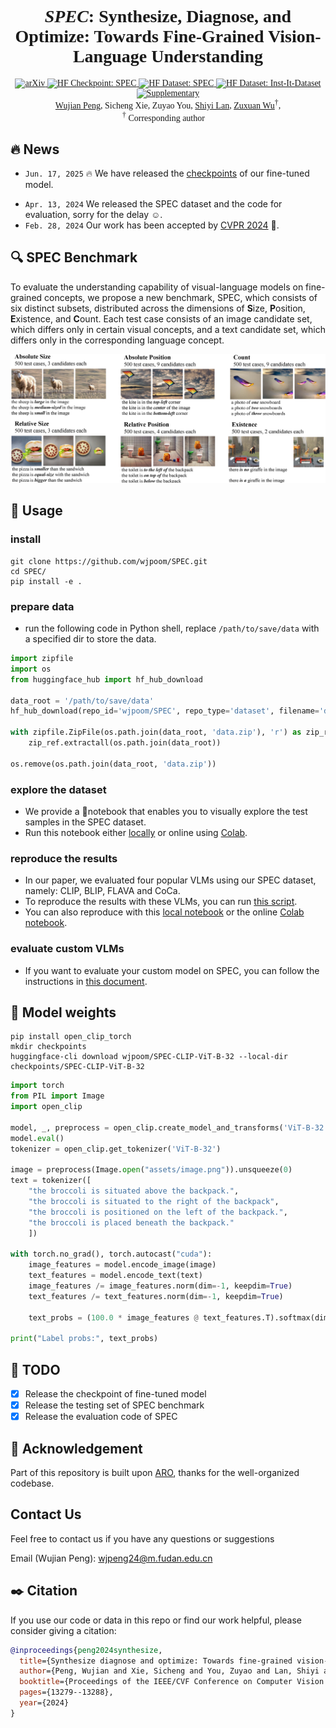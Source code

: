 <div align="center" style="font-family: charter;">
<h1><i>SPEC</i>: Synthesize, Diagnose, and Optimize: Towards Fine-Grained Vision-Language Understanding</h1>
<a href="https://arxiv.org/abs/2312.00081" target="_blank">
    <img alt="arXiv" src="https://img.shields.io/badge/arXiv-SPEC-red?logo=arxiv" height="20" />
</a>
<a href="https://huggingface.co/wjpoom/SPEC-CLIP-ViT-B-32" target="_blank">
    <img alt="HF Checkpoint: SPEC" src="https://img.shields.io/badge/📒_Checkpoint-SPEC-ffc107?color=5e84b6&logoColor=white" height="20" />
</a>
<a href="https://huggingface.co/datasets/wjpoom/SPEC" target="_blank">
    <img alt="HF Dataset: SPEC" src="https://img.shields.io/badge/📒_Benchmark-SPEC-ffc107?color=A9B5DF&logoColor=white" height="20" />
</a>
<a href="https://github.com/wjpoom/SPEC/tree/main/notebooks" target="_blank">
    <img alt="HF Dataset: Inst-It-Dataset" src="https://img.shields.io/badge/%F0%9F%A4%97%20_Notebook-SPEC-ffc107?color=B3D8A8&logoColor=white" height="20" />
</a>
<a href="https://openaccess.thecvf.com/content/CVPR2024/supplemental/Peng_Synthesize_Diagnose_and_CVPR_2024_supplemental.pdf" target="_blank">
    <img alt="Supplementary" src="https://img.shields.io/badge/📑_Supplementary-SPEC-ffc107?color=FFCF50&logoColor=white" height="20" />
</a>

<div>
    <a href="https://scholar.google.com/citations?user=GTuWk9YAAAAJ&hl=zh-CN" target="_blank">Wujian Peng</a><sup></sup>,</span>
    Sicheng Xie<sup></sup>,</span>
    Zuyao You<sup></sup>,</span>
    <a href="https://voidrank.github.io/" target="_blank">Shiyi Lan</a><sup></sup>,</span>
    <a href="https://zxwu.azurewebsites.net/" target="_blank">Zuxuan Wu</a><sup>&dagger;</sup>,</span>
</div>

<div>
    <sup>&dagger;</sup> Corresponding author&emsp;
</div>

</div>

## :fire: News
* `Jun. 17, 2025` 🔥  We have released the [checkpoints](https://huggingface.co/wjpoom/SPEC-CLIP-ViT-B-32) of our fine-tuned model.
<!-- * `Apr. 14, 2024` We have released a [preview](https://wjpoom.github.io/preview/) of a more advanced dataset version, the full version will come soon. -->
* `Apr. 13, 2024` We released the SPEC dataset and the code for evaluation, sorry for the delay :relaxed:.
* `Feb. 28, 2024` Our work has been accepted by [CVPR 2024](https://cvpr.thecvf.com/) :tada:.

<!-- ## :rocket: A more advanced version is coming!
We are building a new version with a larger data scale, more object categories, and higher-quality images and text, and more. 
You can preview it at [this website](https://wjpoom.github.io/preview/), and the full version will come soon. -->

## :mag: SPEC Benchmark
To evaluate the understanding capability of visual-language models on fine-grained concepts, we propose a new benchmark, SPEC, 
which consists of six distinct subsets, distributed across the dimensions of **S**ize, **P**osition, **E**xistence, and **C**ount.
Each test case consists of an image candidate set, which differs only in certain visual concepts, and a text candidate set, 
which differs only in the corresponding language concept.
<p align="center">
<img src="assets/spec_overview.png" width="720px"/>  
<be>
</p>

## :wrench: Usage
### install
``` shell
git clone https://github.com/wjpoom/SPEC.git
cd SPEC/
pip install -e .
```
### prepare data
* run the following code in Python shell, replace `/path/to/save/data` with a specified dir to store the data.
```python
import zipfile
import os
from huggingface_hub import hf_hub_download

data_root = '/path/to/save/data'
hf_hub_download(repo_id='wjpoom/SPEC', repo_type='dataset', filename='data.zip', local_dir=data_root)

with zipfile.ZipFile(os.path.join(data_root, 'data.zip'), 'r') as zip_ref:
    zip_ref.extractall(os.path.join(data_root))
    
os.remove(os.path.join(data_root, 'data.zip'))
```
### explore the dataset
* We provide a 📓notebook that enables you to visually explore the test samples in the SPEC dataset.
* Run this notebook either [locally](https://github.com/wjpoom/SPEC/blob/main/notebooks/explore_spec_local.ipynb) or online using [Colab](https://colab.research.google.com/github/wjpoom/SPEC/blob/main/notebooks/explore_spec_colab.ipynb).

### reproduce the results
* In our paper, we evaluated four popular VLMs using our SPEC dataset, namely: CLIP, BLIP, FLAVA and CoCa.
* To reproduce the results with these VLMs, you can run [this script](https://github.com/wjpoom/SPEC/blob/main/spec/run_eval.sh).
* You can also reproduce with this [local notebook](https://github.com/wjpoom/SPEC/blob/main/notebooks/evaluate_example_local.ipynb) or the online [Colab notebook](https://colab.research.google.com/github/wjpoom/SPEC/blob/main/notebooks/evaluate_example_colab.ipynb).

### evaluate custom VLMs
* If you want to evaluate your custom model on SPEC, you can follow the instructions in [this document](https://github.com/wjpoom/SPEC/blob/main/docs/evaluate_custom_model.md).

## :space_invader: Model weights
```shell
pip install open_clip_torch
mkdir checkpoints
huggingface-cli download wjpoom/SPEC-CLIP-ViT-B-32 --local-dir checkpoints/SPEC-CLIP-ViT-B-32
```
```python
import torch
from PIL import Image
import open_clip

model, _, preprocess = open_clip.create_model_and_transforms('ViT-B-32', pretrained='checkpoints/SPEC-CLIP-ViT-B-32', load_weights_only=False)
model.eval()
tokenizer = open_clip.get_tokenizer('ViT-B-32')

image = preprocess(Image.open("assets/image.png")).unsqueeze(0)
text = tokenizer([
    "the broccoli is situated above the backpack.", 
    "the broccoli is situated to the right of the backpack",
    "the broccoli is positioned on the left of the backpack.",
    "the broccoli is placed beneath the backpack."
    ])

with torch.no_grad(), torch.autocast("cuda"):
    image_features = model.encode_image(image)
    text_features = model.encode_text(text)
    image_features /= image_features.norm(dim=-1, keepdim=True)
    text_features /= text_features.norm(dim=-1, keepdim=True)

    text_probs = (100.0 * image_features @ text_features.T).softmax(dim=-1)

print("Label probs:", text_probs)  
```

## :memo: TODO
<!-- - [ ] Release the newly built version of the dataset -->
<!-- - [ ] Release the code of our data synthesize pipeline -->
- [x] Release the checkpoint of fine-tuned model
- [x] Release the testing set of SPEC benchmark
- [x] Release the evaluation code of SPEC

## :clap: Acknowledgement
Part of this repository is built upon [ARO](https://github.com/mertyg/vision-language-models-are-bows), thanks for the well-organized codebase.

## Contact Us
Feel free to contact us if you have any questions or suggestions 

Email (Wujian Peng): wjpeng24@m.fudan.edu.cn

## :black_nib: Citation
If you use our code or data in this repo or find our work helpful, please consider giving a citation:

``` bibtex
@inproceedings{peng2024synthesize,
  title={Synthesize diagnose and optimize: Towards fine-grained vision-language understanding},
  author={Peng, Wujian and Xie, Sicheng and You, Zuyao and Lan, Shiyi and Wu, Zuxuan},
  booktitle={Proceedings of the IEEE/CVF Conference on Computer Vision and Pattern Recognition},
  pages={13279--13288},
  year={2024}
}
```
